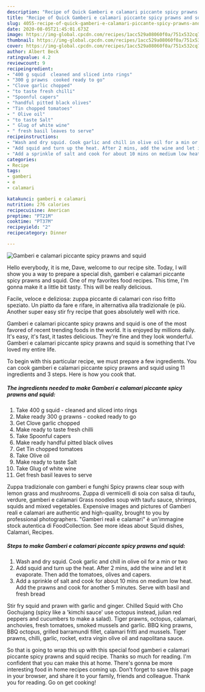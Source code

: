 ```yaml
---
description: "Recipe of Quick Gamberi e calamari piccante spicy prawns and squid"
title: "Recipe of Quick Gamberi e calamari piccante spicy prawns and squid"
slug: 4055-recipe-of-quick-gamberi-e-calamari-piccante-spicy-prawns-and-squid
date: 2020-08-05T21:45:01.673Z
image: https://img-global.cpcdn.com/recipes/1acc529a08060f0a/751x532cq70/gamberi-e-calamari-piccante-spicy-prawns-and-squid-recipe-main-photo.jpg
thumbnail: https://img-global.cpcdn.com/recipes/1acc529a08060f0a/751x532cq70/gamberi-e-calamari-piccante-spicy-prawns-and-squid-recipe-main-photo.jpg
cover: https://img-global.cpcdn.com/recipes/1acc529a08060f0a/751x532cq70/gamberi-e-calamari-piccante-spicy-prawns-and-squid-recipe-main-photo.jpg
author: Albert Beck
ratingvalue: 4.2
reviewcount: 9
recipeingredient:
- "400 g squid  cleaned and sliced into rings"
- "300 g prawns  cooked ready to go"
- "Clove garlic chopped"
- "to taste fresh chilli"
- "Spoonful capers"
- "handful pitted black olives"
- "Tin chopped tomatoes"
- " Olive oil"
- "to taste Salt"
- " Glug of white wine"
- " fresh basil leaves to serve"
recipeinstructions:
- "Wash and dry squid. Cook garlic and chill in olive oil for a min or two"
- "Add squid and turn up the heat. After 2 mins, add the wine and let it evaporate. Then add the tomatoes, olives and capers."
- "Add a sprinkle of salt and cook for about 10 mins on medium low heat. Add the prawns and cook for another 5 minutes. Serve with basil and fresh bread"
categories:
- Recipe
tags:
- gamberi
- e
- calamari

katakunci: gamberi e calamari 
nutrition: 276 calories
recipecuisine: American
preptime: "PT21M"
cooktime: "PT37M"
recipeyield: "2"
recipecategory: Dinner

---
```



![Gamberi e calamari piccante spicy prawns and squid](https://img-global.cpcdn.com/recipes/1acc529a08060f0a/751x532cq70/gamberi-e-calamari-piccante-spicy-prawns-and-squid-recipe-main-photo.jpg)

Hello everybody, it is me, Dave, welcome to our recipe site. Today, I will show you a way to prepare a special dish, gamberi e calamari piccante spicy prawns and squid. One of my favorites food recipes. This time, I'm gonna make it a little bit tasty. This will be really delicious.

Facile, veloce e deliziosa: zuppa piccante di calamari con riso fritto speziato. Un piatto da fare e rifare, in alternativa alla tradizionale (e più. Another super easy stir fry recipe that goes absolutely well with rice.

Gamberi e calamari piccante spicy prawns and squid is one of the most favored of recent trending foods in the world. It is enjoyed by millions daily. It's easy, it's fast, it tastes delicious. They're fine and they look wonderful. Gamberi e calamari piccante spicy prawns and squid is something that I've loved my entire life.


To begin with this particular recipe, we must prepare a few ingredients. You can cook gamberi e calamari piccante spicy prawns and squid using 11 ingredients and 3 steps. Here is how you cook that.

<!--inarticleads1-->

##### The ingredients needed to make Gamberi e calamari piccante spicy prawns and squid:

1. Take 400 g squid - cleaned and sliced into rings
1. Make ready 300 g prawns - cooked ready to go
1. Get Clove garlic chopped
1. Make ready to taste fresh chilli
1. Take Spoonful capers
1. Make ready handful pitted black olives
1. Get Tin chopped tomatoes
1. Take  Olive oil
1. Make ready to taste Salt
1. Take  Glug of white wine
1. Get  fresh basil leaves to serve


Zuppa tradizionale con gamberi e funghi Spicy prawns clear soup with lemon grass and mushrooms. Zuppa di vermicelli di soia con salsa di taufu, verdure, gamberi e calamari Grass noodles soup with taufu sauce, shrimps, squids and mixed vegetables. Expensive images and pictures of Gamberi reali e calamari are authentic and high-quality, brought to you by professional photographers. &#34;Gamberi reali e calamari&#34; è un&#39;immagine stock autentica di FoodCollection. See more ideas about Squid dishes, Calamari, Recipes. 

<!--inarticleads2-->

##### Steps to make Gamberi e calamari piccante spicy prawns and squid:

1. Wash and dry squid. Cook garlic and chill in olive oil for a min or two
1. Add squid and turn up the heat. After 2 mins, add the wine and let it evaporate. Then add the tomatoes, olives and capers.
1. Add a sprinkle of salt and cook for about 10 mins on medium low heat. Add the prawns and cook for another 5 minutes. Serve with basil and fresh bread


Stir fry squid and prawn with garlic and ginger. Chilled Squid with Cho Gochujang (spicy like a &#39;kimchi sauce&#39; use octopus instead, julian red peppers and cucumbers to make a salad). Tiger prawns, octopus, calamari, anchovies, fresh tomatoes, smoked mussels and garlic. BBQ king prawns, BBQ octopus, grilled barramundi fillet, calamari fritti and mussels. Tiger prawns, chilli, garlic, rocket, extra virgin olive oil and napolitana sauce. 

So that is going to wrap this up with this special food gamberi e calamari piccante spicy prawns and squid recipe. Thanks so much for reading. I'm confident that you can make this at home. There's gonna be more interesting food in home recipes coming up. Don't forget to save this page in your browser, and share it to your family, friends and colleague. Thank you for reading. Go on get cooking!
